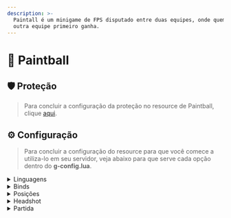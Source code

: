 ```yaml
---
description: >-
  Paintall é um minigame de FPS disputado entre duas equipes, onde quem matar a
  outra equipe primeiro ganha.
---
```


# 🔫 Paintball

## :shield: Proteção

> Para concluir a configuração da proteção no resource de Paintball, clique [aqui](../suporte/protecao/).

## :gear: Configuração

> Para concluir a configuração do resource para que você comece a utiliza-lo em seu servidor, veja abaixo para que serve cada opção dentro do **g-config.lua**.

<details>

<summary>Linguagens</summary>

{% code lineNumbers="true" %}
```lua
['language'] = "pt-BR",
```
{% endcode %}

A opção "language" dentro do resource, serve para você definir o idioma principal do sistema, veja mais em :earth\_africa: [**Idiomas**](../suporte/idiomas.md)**.**

</details>

<details>

<summary>Binds</summary>

{% code lineNumbers="true" %}
```lua
['open-shop'] = "B", -- Abrir SHOP de itens na partida.
['team-choose'] = "E", -- Abrir seleção de times.
['team-exit'] = "F7", -- Sair de um time.
['open-scoreboard'] = "F1", -- Abrir SCOREBOARD da partida.
```
{% endcode %}

As opções mostradas acima, são para alterar as teclas que você quer utilizar para tais funcionalidades. Na ordem correta, acima você deverá alterar as teclas para;&#x20;

* **open-shop:** Abrir o SHOP de itens para comprar colete, armas e outros utensílios.
* **team-choose:** Abrir painel para selecionar o seu time (BLUE ou PINK).
* **team-exit:** Sair do time selecionado na pré-partida.**open-scoreboard:** Abrir o SCOREBOARD com os dados da partida (kills, dinheiro & mortes).

</details>

<details>

<summary>Posições</summary>

{% code lineNumbers="true" %}
```lua
['positions'] = {
    [1] = {pos = {1045.781, -953.056, 42.630}, int = 0, dim = 0, color = {115, 0, 0, 255}, blip = {use = true, icon = 18}},
},
```
{% endcode %}

A opção "positions", possibilita a criação de locais para que a escolha dos times de Paintball seja feita. Também é possível alterar outras coisas, veja mais sobre abaixo.

* **pos:** Posição X, Y e Z de onde o painel irá ficar no mundo.
* **int:** Interior que o painel irá ficar.
* **dim:** Dimensão que o painel irá ficar.
* **color:** Cor e visibilidade do marker (RGBA).
* **blip \[use]:** Opção para usar ou não o BLIP (utilize **true** para utilizar e **false** para desabilitar).
* **blip \[icon]:** Ícone que irá ficar no radar, para ver mais ícones clique [aqui](https://wiki.multitheftauto.com/wiki/Radar\_Blips).

</details>

<details>

<summary>Headshot</summary>

{% code lineNumbers="true" %}
```lua
['headshot'] = { 
    -- Headshot dentro da partida.
    ['actived'] = true,
    ['damage'] = 100,
 },

['headshotOutMatch'] = { 
    -- Headshot fora da partida.
    ['actived'] = true,
    ['damage'] = 100,
 },
```
{% endcode %}

Sistema de headshot próprio do sistema, o sistema é utilizado dentro e fora do sistema, você deverá parar de utilizar o seu sistema comum de headshot e utilizar o do sistema próprio.

* **headshot \[actived]:** Opção para usar ou não o Headshot na partida (utilize **true** para utilizar e **false** para desabilitar).
* **headshot \[damage]:** Dano que o tiro na cabeça irá dar ao jogador.

<!---->

* **headshotOutMatch \[actived]:** Opção para usar ou não o Headshot fora da partida (utilize **true** para utilizar e **false** para desabilitar).
* **headshotOutMatch \[damage]:** Dano que o tiro na cabeça irá dar ao jogador.

</details>

<details>

<summary>Partida</summary>

{% code lineNumbers="true" %}
```lua
['match-configs'] = {
    ['main_weapon'] = 23,

    ['team'] = {
        ['time_wait'] = 10,
        ['max_members'] = 5,
        ['start_members'] = 4,
        ['friendly_fire'] = false,
    },

    ['coins'] = {
        ['i_dead'] = 800,
        ['not_died'] = 800,
        ['start_match'] = 1500,
        ['kill_player'] = 2500,
    },

    ['rounds'] = {
        ['buy_timer'] = 15,
        ['max_rounds'] = 5,
        ['match_timer'] = 3,
    },

    ['shop'] = {
        ['ak'] = {['name'] = 'ASSAULT RIFLE', ['id'] = 31, ['price'] = 3100},
        ['shotgun'] = {['name'] = 'PUMP SHOTGUN', ['id'] = 25, ['price'] = 2000},
        ['grenade'] = {['name'] = 'GRENADE', ['id'] = 16, ['price'] = 500},
        ['molotov'] = {['name'] = 'MOLOTOV', ['id'] = 18, ['price'] = 400},
        ['sniper'] = {['name'] = 'SNIPER RIFLE', ['id'] = 34, ['price'] = 4750},
        ['armor'] = {['name'] = 'ARMOR', ['id'] = 0, ['price'] = 1000},
        ['smg'] = {['name'] = 'SMG', ['id'] = 29, ['price'] = 1500}
    }
},
```
{% endcode %}

Configurações da partida de Paintball, veja melhor abaixo todas as configurações.

* **main\_weapon:** Arma principal que o jogador terá em todas as partidas (recomendado colocar uma pistol).

<!---->

* **team \[time\_wait]:** Tempo de espera para completar os times.
* **team \[max\_members]:** Máximo de membros que cada time pode ter.
* **team \[start\_members]:** Mínimo de membros que cada time precisa ter para iniciar uma partida.
* **team \[friendly\_fire]:** Opção para usar ou não o Headshot na partida (utilize **true** para utilizar e **false** para desabilitar).

<!---->

* **coins \[i\_dead]:** Quantidade de coins que o jogador recebe por morrer em algum round.
* **coins \[not\_died]:** Quantidade de coins que o jogador recebe por não morrer em algum round.
* **coins \[start\_match]:** Quantidade de coins que cada jogador recebe ao iniciar a partida.
* **coins \[kill\_player]:** Quantidade de coins que cada jogador recebe ao matar algum outro jogador na partida.

<!---->

* **rounds \[buy\_timer]:** Tempo que os jogadores tem para comprar os seus itens.
* **rounds \[max\_rounds]:** Máximo de rounds que cada partida vai ter (utilize somente números ímpares nos rounds).
* **rounds \[match\_timer]:** Tempo que cada round vai ter (em **minutos**).



</details>

